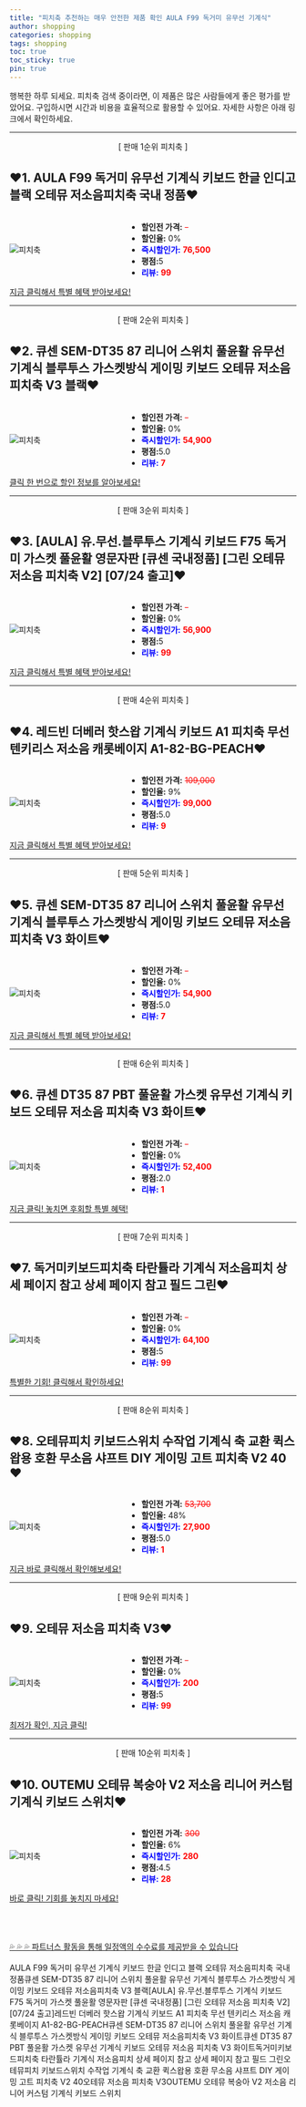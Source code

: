 ```yaml
---
title: "피치축 추천하는 매우 안전한 제품 확인 AULA F99 독거미 유무선 기계식"
author: shopping
categories: shopping
tags: shopping
toc: true
toc_sticky: true
pin: true
---
```

행복한 하루 되세요. 피치축 검색 중이라면, 이 제품은 많은 사람들에게 좋은 평가를 받았어요. 구입하시면 시간과 비용을 효율적으로 활용할 수 있어요. 자세한 사항은 아래 링크에서 확인하세요.

---
<p class="toplist" style="margin: 0 auto; display: block; width: fit-content;">[ 판매 1순위 피치축 ]</p>

<h2><strong>❤️1. AULA F99 독거미 유무선 기계식 키보드 한글 인디고 블랙 오테뮤 저소음피치축 국내 정품❤️</strong></h2>

<div style="display: flex; align-items: center;">
    <div style="flex: 0.4;">
        <img src="https://thumbnail8.coupangcdn.com/thumbnails/remote/230x230ex/image/vendor_inventory/aea4/d6d6eda3aa6a8fad239447de1c9818c450d3624af68ca403d4aaaf5347f1.jpg" alt="피치축" style="max-width: 100%;">
    </div>
    <div style="flex: 0.6; margin-left: 10px;">
        <ul>
            <li><strong>할인전 가격:</strong> <del style="color: red;">-</del></li>
            <li><strong>할인율:</strong> 0%</li>
            <li><span style='color:blue'><strong>즉시할인가:</strong></span> <span style='color:red'><strong>76,500</strong></span></li>
            <li><strong>평점:</strong>5</li>
            <li><span style='color:blue'><strong>리뷰:</strong></span> <span style='color:red'><strong>99</strong></span></li>
        </ul>
    </div>
</div>
<div class="center">
    <a href="https://William4Davisa.github.io?lptag=AF9450613&subid=githubio&pageKey=8224574191&traceid=V0-153&itemId=23649466042&vendorItemId=90674857355" class="myButton">
        지금 클릭해서 특별 혜택 받아보세요!
    </a>
</div>


---
<p class="toplist" style="margin: 0 auto; display: block; width: fit-content;">[ 판매 2순위 피치축 ]</p>

<h2><strong>❤️2. 큐센 SEM-DT35 87 리니어 스위치 풀윤활 유무선 기계식 블루투스 가스켓방식 게이밍 키보드 오테뮤 저소음피치축 V3 블랙❤️</strong></h2>

<div style="display: flex; align-items: center;">
    <div style="flex: 0.4;">
        <img src="https://thumbnail9.coupangcdn.com/thumbnails/remote/230x230ex/image/vendor_inventory/8321/be213353ae33eaff9950a5a47ab7d37fa5fab1e15ba8658644bbd87adb0c.jpg" alt="피치축" style="max-width: 100%;">
    </div>
    <div style="flex: 0.6; margin-left: 10px;">
        <ul>
            <li><strong>할인전 가격:</strong> <del style="color: red;">-</del></li>
            <li><strong>할인율:</strong> 0%</li>
            <li><span style='color:blue'><strong>즉시할인가:</strong></span> <span style='color:red'><strong>54,900</strong></span></li>
            <li><strong>평점:</strong>5.0</li>
            <li><span style='color:blue'><strong>리뷰:</strong></span> <span style='color:red'><strong>7</strong></span></li>
        </ul>
    </div>
</div>
<div class="center">
    <a href="https://William4Davisa.github.io?lptag=AF9450613&subid=githubio&pageKey=8179093582&traceid=V0-153&itemId=23379759415&vendorItemId=90585161168" class="myButton">
        클릭 한 번으로 할인 정보를 알아보세요!
    </a>
</div>


---
<p class="toplist" style="margin: 0 auto; display: block; width: fit-content;">[ 판매 3순위 피치축 ]</p>

<h2><strong>❤️3. [AULA] 유.무선.블루투스 기계식 키보드 F75 독거미 가스켓 풀윤활 영문자판 [큐센 국내정품] [그린 오테뮤 저소음 피치축 V2] [07/24 출고]❤️</strong></h2>

<div style="display: flex; align-items: center;">
    <div style="flex: 0.4;">
        <img src="https://thumbnail6.coupangcdn.com/thumbnails/remote/230x230ex/image/vendor_inventory/24da/8601d208ef6fbd8da9553ede3f1c649dc5d5ef1648c0257c607ea1678d5a.jpg" alt="피치축" style="max-width: 100%;">
    </div>
    <div style="flex: 0.6; margin-left: 10px;">
        <ul>
            <li><strong>할인전 가격:</strong> <del style="color: red;">-</del></li>
            <li><strong>할인율:</strong> 0%</li>
            <li><span style='color:blue'><strong>즉시할인가:</strong></span> <span style='color:red'><strong>56,900</strong></span></li>
            <li><strong>평점:</strong>5</li>
            <li><span style='color:blue'><strong>리뷰:</strong></span> <span style='color:red'><strong>99</strong></span></li>
        </ul>
    </div>
</div>
<div class="center">
    <a href="https://William4Davisa.github.io?lptag=AF9450613&subid=githubio&pageKey=8196993527&traceid=V0-153&itemId=23479536450&vendorItemId=90463386837" class="myButton">
        지금 클릭해서 특별 혜택 받아보세요!
    </a>
</div>


---
<p class="toplist" style="margin: 0 auto; display: block; width: fit-content;">[ 판매 4순위 피치축 ]</p>

<h2><strong>❤️4. 레드빈 더베러 핫스왑 기계식 키보드 A1 피치축 무선 텐키리스 저소음 캐롯베이지 A1-82-BG-PEACH❤️</strong></h2>

<div style="display: flex; align-items: center;">
    <div style="flex: 0.4;">
        <img src="https://thumbnail8.coupangcdn.com/thumbnails/remote/230x230ex/image/retail/images/2024/04/02/10/6/3a432eb3-7262-4bab-9d9c-a66aa28cd199.jpg" alt="피치축" style="max-width: 100%;">
    </div>
    <div style="flex: 0.6; margin-left: 10px;">
        <ul>
            <li><strong>할인전 가격:</strong> <del style="color: red;">109,000</del></li>
            <li><strong>할인율:</strong> 9%</li>
            <li><span style='color:blue'><strong>즉시할인가:</strong></span> <span style='color:red'><strong>99,000</strong></span></li>
            <li><strong>평점:</strong>5.0</li>
            <li><span style='color:blue'><strong>리뷰:</strong></span> <span style='color:red'><strong>9</strong></span></li>
        </ul>
    </div>
</div>
<div class="center">
    <a href="https://William4Davisa.github.io?lptag=AF9450613&subid=githubio&pageKey=8002210672&traceid=V0-153&itemId=22291956566&vendorItemId=89337533728" class="myButton">
        지금 클릭해서 특별 혜택 받아보세요!
    </a>
</div>


---
<p class="toplist" style="margin: 0 auto; display: block; width: fit-content;">[ 판매 5순위 피치축 ]</p>

<h2><strong>❤️5. 큐센 SEM-DT35 87 리니어 스위치 풀윤활 유무선 기계식 블루투스 가스켓방식 게이밍 키보드 오테뮤 저소음피치축 V3 화이트❤️</strong></h2>

<div style="display: flex; align-items: center;">
    <div style="flex: 0.4;">
        <img src="https://thumbnail6.coupangcdn.com/thumbnails/remote/230x230ex/image/vendor_inventory/853b/02f2f3422e70478e7127ba1d565f334b377cbf8865197fbae22445790981.jpg" alt="피치축" style="max-width: 100%;">
    </div>
    <div style="flex: 0.6; margin-left: 10px;">
        <ul>
            <li><strong>할인전 가격:</strong> <del style="color: red;">-</del></li>
            <li><strong>할인율:</strong> 0%</li>
            <li><span style='color:blue'><strong>즉시할인가:</strong></span> <span style='color:red'><strong>54,900</strong></span></li>
            <li><strong>평점:</strong>5.0</li>
            <li><span style='color:blue'><strong>리뷰:</strong></span> <span style='color:red'><strong>7</strong></span></li>
        </ul>
    </div>
</div>
<div class="center">
    <a href="https://William4Davisa.github.io?lptag=AF9450613&subid=githubio&pageKey=8179093582&traceid=V0-153&itemId=23379655024&vendorItemId=90585161144" class="myButton">
        지금 클릭해서 특별 혜택 받아보세요!
    </a>
</div>


---
<p class="toplist" style="margin: 0 auto; display: block; width: fit-content;">[ 판매 6순위 피치축 ]</p>

<h2><strong>❤️6. 큐센 DT35 87 PBT 풀윤활 가스켓 유무선 기계식 키보드 오테뮤 저소음 피치축 V3 화이트❤️</strong></h2>

<div style="display: flex; align-items: center;">
    <div style="flex: 0.4;">
        <img src="https://thumbnail6.coupangcdn.com/thumbnails/remote/230x230ex/image/vendor_inventory/7fd0/388ebf367d127cc881e18184287046e3e21bb7290579863247295c1d2f1a.jpg" alt="피치축" style="max-width: 100%;">
    </div>
    <div style="flex: 0.6; margin-left: 10px;">
        <ul>
            <li><strong>할인전 가격:</strong> <del style="color: red;">-</del></li>
            <li><strong>할인율:</strong> 0%</li>
            <li><span style='color:blue'><strong>즉시할인가:</strong></span> <span style='color:red'><strong>52,400</strong></span></li>
            <li><strong>평점:</strong>2.0</li>
            <li><span style='color:blue'><strong>리뷰:</strong></span> <span style='color:red'><strong>1</strong></span></li>
        </ul>
    </div>
</div>
<div class="center">
    <a href="https://William4Davisa.github.io?lptag=AF9450613&subid=githubio&pageKey=8176859072&traceid=V0-153&itemId=23368256236&vendorItemId=90474677164" class="myButton">
        지금 클릭! 놓치면 후회할 특별 혜택!
    </a>
</div>


---
<p class="toplist" style="margin: 0 auto; display: block; width: fit-content;">[ 판매 7순위 피치축 ]</p>

<h2><strong>❤️7. 독거미키보드피치축 타란튤라 기계식 저소음피치 상세 페이지 참고 상세 페이지 참고 필드 그린❤️</strong></h2>

<div style="display: flex; align-items: center;">
    <div style="flex: 0.4;">
        <img src="https://thumbnail9.coupangcdn.com/thumbnails/remote/230x230ex/image/vendor_inventory/ac86/99e8ff99c17c65e539bcc81353395388b1fa7e97ce1f1cc08b109a44f88d.jpg" alt="피치축" style="max-width: 100%;">
    </div>
    <div style="flex: 0.6; margin-left: 10px;">
        <ul>
            <li><strong>할인전 가격:</strong> <del style="color: red;">-</del></li>
            <li><strong>할인율:</strong> 0%</li>
            <li><span style='color:blue'><strong>즉시할인가:</strong></span> <span style='color:red'><strong>64,100</strong></span></li>
            <li><strong>평점:</strong>5</li>
            <li><span style='color:blue'><strong>리뷰:</strong></span> <span style='color:red'><strong>99</strong></span></li>
        </ul>
    </div>
</div>
<div class="center">
    <a href="https://William4Davisa.github.io?lptag=AF9450613&subid=githubio&pageKey=8216314178&traceid=V0-153&itemId=23600210728&vendorItemId=90625999375" class="myButton">
        특별한 기회! 클릭해서 확인하세요!
    </a>
</div>


---
<p class="toplist" style="margin: 0 auto; display: block; width: fit-content;">[ 판매 8순위 피치축 ]</p>

<h2><strong>❤️8. 오테뮤피치 키보드스위치 수작업 기계식 축 교환 퀵스왑용 호환 무소음 샤프트 DIY 게이밍 고트 피치축 V2 40❤️</strong></h2>

<div style="display: flex; align-items: center;">
    <div style="flex: 0.4;">
        <img src="https://thumbnail8.coupangcdn.com/thumbnails/remote/230x230ex/image/vendor_inventory/9f65/93b1a2ffe77a28060b97c3a582457706536b4b613ec367a510f5888b62fc.jpg" alt="피치축" style="max-width: 100%;">
    </div>
    <div style="flex: 0.6; margin-left: 10px;">
        <ul>
            <li><strong>할인전 가격:</strong> <del style="color: red;">53,700</del></li>
            <li><strong>할인율:</strong> 48%</li>
            <li><span style='color:blue'><strong>즉시할인가:</strong></span> <span style='color:red'><strong>27,900</strong></span></li>
            <li><strong>평점:</strong>5.0</li>
            <li><span style='color:blue'><strong>리뷰:</strong></span> <span style='color:red'><strong>1</strong></span></li>
        </ul>
    </div>
</div>
<div class="center">
    <a href="https://William4Davisa.github.io?lptag=AF9450613&subid=githubio&pageKey=7746891472&traceid=V0-153&itemId=20856952394&vendorItemId=87924435948" class="myButton">
        지금 바로 클릭해서 확인해보세요!
    </a>
</div>


---
<p class="toplist" style="margin: 0 auto; display: block; width: fit-content;">[ 판매 9순위 피치축 ]</p>

<h2><strong>❤️9. 오테뮤 저소음 피치축 V3❤️</strong></h2>

<div style="display: flex; align-items: center;">
    <div style="flex: 0.4;">
        <img src="https://thumbnail8.coupangcdn.com/thumbnails/remote/230x230ex/image/vendor_inventory/6a23/331fafdb6d66e1a32d6f156bd2f011ce9baec216d9b136cfcf19045fec64.jpg" alt="피치축" style="max-width: 100%;">
    </div>
    <div style="flex: 0.6; margin-left: 10px;">
        <ul>
            <li><strong>할인전 가격:</strong> <del style="color: red;">-</del></li>
            <li><strong>할인율:</strong> 0%</li>
            <li><span style='color:blue'><strong>즉시할인가:</strong></span> <span style='color:red'><strong>200</strong></span></li>
            <li><strong>평점:</strong>5</li>
            <li><span style='color:blue'><strong>리뷰:</strong></span> <span style='color:red'><strong>99</strong></span></li>
        </ul>
    </div>
</div>
<div class="center">
    <a href="https://William4Davisa.github.io?lptag=AF9450613&subid=githubio&pageKey=8224633591&traceid=V0-153&itemId=23650111767&vendorItemId=90675502441" class="myButton">
        최저가 확인, 지금 클릭!
    </a>
</div>


---
<p class="toplist" style="margin: 0 auto; display: block; width: fit-content;">[ 판매 10순위 피치축 ]</p>

<h2><strong>❤️10. OUTEMU 오테뮤 복숭아 V2 저소음 리니어 커스텀 기계식 키보드 스위치❤️</strong></h2>

<div style="display: flex; align-items: center;">
    <div style="flex: 0.4;">
        <img src="https://thumbnail9.coupangcdn.com/thumbnails/remote/230x230ex/image/vendor_inventory/697b/1b93b36bfc3a8d279595e22c7823e550f3230684c9fa839aaada9311aba8.jpg" alt="피치축" style="max-width: 100%;">
    </div>
    <div style="flex: 0.6; margin-left: 10px;">
        <ul>
            <li><strong>할인전 가격:</strong> <del style="color: red;">300</del></li>
            <li><strong>할인율:</strong> 6%</li>
            <li><span style='color:blue'><strong>즉시할인가:</strong></span> <span style='color:red'><strong>280</strong></span></li>
            <li><strong>평점:</strong>4.5</li>
            <li><span style='color:blue'><strong>리뷰:</strong></span> <span style='color:red'><strong>28</strong></span></li>
        </ul>
    </div>
</div>
<div class="center">
    <a href="https://William4Davisa.github.io?lptag=AF9450613&subid=githubio&pageKey=7258213054&traceid=V0-153&itemId=18480390968&vendorItemId=85620204792" class="myButton">
        바로 클릭! 기회를 놓치지 마세요!
    </a>
</div>

<br><br><br>[💦 💦 💦 파트너스 활동을 통해 일정액의 수수료를 제공받을 수 있습니다](https://link.coupang.com/a/bcpT2c)<br><br>AULA F99 독거미 유무선 기계식 키보드 한글 인디고 블랙 오테뮤 저소음피치축 국내 정품큐센 SEM-DT35 87 리니어 스위치 풀윤활 유무선 기계식 블루투스 가스켓방식 게이밍 키보드 오테뮤 저소음피치축 V3 블랙[AULA] 유.무선.블루투스 기계식 키보드 F75 독거미 가스켓 풀윤활 영문자판 [큐센 국내정품] [그린 오테뮤 저소음 피치축 V2] [07/24 출고]레드빈 더베러 핫스왑 기계식 키보드 A1 피치축 무선 텐키리스 저소음 캐롯베이지 A1-82-BG-PEACH큐센 SEM-DT35 87 리니어 스위치 풀윤활 유무선 기계식 블루투스 가스켓방식 게이밍 키보드 오테뮤 저소음피치축 V3 화이트큐센 DT35 87 PBT 풀윤활 가스켓 유무선 기계식 키보드 오테뮤 저소음 피치축 V3 화이트독거미키보드피치축 타란튤라 기계식 저소음피치 상세 페이지 참고 상세 페이지 참고 필드 그린오테뮤피치 키보드스위치 수작업 기계식 축 교환 퀵스왑용 호환 무소음 샤프트 DIY 게이밍 고트 피치축 V2 40오테뮤 저소음 피치축 V3OUTEMU 오테뮤 복숭아 V2 저소음 리니어 커스텀 기계식 키보드 스위치